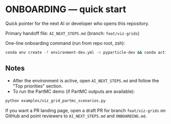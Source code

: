 ONBOARDING — quick start
========================

Quick pointer for the next AI or developer who opens this repository.

Primary handoff file: `AI_NEXT_STEPS.md` (branch: `feat/viz-grids`)

One-line onboarding command (run from repo root, zsh):

```bash
conda env create -f environment-dev.yml -n pyparticle-dev && conda activate pyparticle-dev && python -c "import PyParticle; print('import OK')"
```

Notes
-----
- After the environment is active, open `AI_NEXT_STEPS.md` and follow the "Top priorities" section.
- To run the PartMC demo (if PartMC outputs are available):

```bash
python examples/viz_grid_partmc_scenarios.py
```

If you want a PR landing page, open a draft PR for branch `feat/viz-grids` on GitHub and point reviewers to `AI_NEXT_STEPS.md` and `ONBOARDING.md`.
